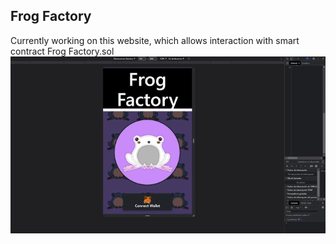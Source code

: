 ## Frog Factory

Currently working on this website, which allows interaction with smart contract Frog Factory.sol
![Responsive Design](https://github.com/widroz/FrogFactory/blob/master/public/frogfactoryrecorded%20(1).gif)
